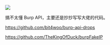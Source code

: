 ![](https://raw.githubusercontent.com/yuyan-sec/BurpUeditorPlugin/main/1.gif)

搞不太懂 Burp API，主要还是抄抄写写大佬的代码。

https://github.com/bit4woo/burp-api-drops

https://github.com/TheKingOfDuck/burpFakeIP
